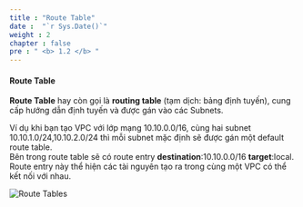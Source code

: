 ```yaml
---
title : "Route Table"
date :  "`r Sys.Date()`" 
weight : 2 
chapter : false
pre : " <b> 1.2 </b> "
---
```


#### Route Table

**Route Table** hay còn gọi là **routing table** (tạm dịch: bảng định tuyến), cung cấp hướng dẫn định tuyến và được gán vào các Subnets. 

Ví dụ khi bạn tạo VPC với lớp mạng 10.10.0.0/16, cùng hai subnet 10.10.1.0/24,10.10.2.0/24 thì mỗi subnet mặc định sẽ được gán một default route table.\
Bên trong route table sẽ có route entry **destination**:10.10.0.0/16 **target**:local. Route entry này thể hiện các tài nguyên tạo ra trong cùng một VPC có thể kết nối với nhau.


![Route Tables](/images/1-Introduce/routetable.png?featherlight=false&width=50pc)